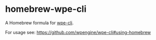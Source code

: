 # homebrew-wpe-cli
A Homebrew formula for [wpe-cli](https://github.com/wpengine/wpe-cli). 

For usage see: https://github.com/wpengine/wpe-cli#using-homebrew
